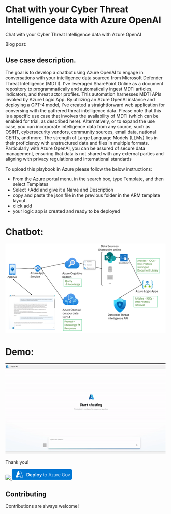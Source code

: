 # Chat with your Cyber Threat Intelligence data with Azure OpenAI
Chat with your Cyber Threat Intelligence data with Azure OpenAI

Blog post: 

## Use case description.
The goal is to develop a chatbot using Azure OpenAI to engage in conversations with your intelligence data sourced from Microsoft Defender Threat Intelligence (MDTI). I've leveraged SharePoint Online as a document repository to programmatically and automatically ingest MDTI articles, indicators, and threat actor profiles. This automation harnesses MDTI APIs invoked by Azure Logic App.
By utilizing an Azure OpenAI instance and deploying a GPT-4 model, I've created a straightforward web application for conversing with the gathered threat intelligence data. Please note that this is a specific use case that involves the availability of MDTI (which can be enabled for trial, as described here). Alternatively, or to expand the use case, you can incorporate intelligence data from any source, such as OSINT, cybersecurity vendors, community sources, email data, national CERTs, and more.
The strength of Large Language Models (LLMs) lies in their proficiency with unstructured data and files in multiple formats. Particularly with Azure OpenAI, you can be assured of secure data management, ensuring that data is not shared with any external parties and aligning with privacy regulations and international standards

To upload this playbook in Azure please follow the below instructions:
- From the Azure portal menu, in the search box, type Template, and then select Templates
- Select +Add and give it a Name and Description
- copy and paste the json file in the previous folder in the ARM template layout.
- click add
- your logic app is created and ready to be deployed

# Chatbot:
![Example application](images/architecture.png)

# Demo:
![Demo](images/demo.gif)


Thank you!

<a href="https://portal.azure.com/#create/Microsoft.Template/uri/https%3A%2F%2Fraw.githubusercontent.com%2Fformat81%2FChat-with-your-Cyber-Threat-Intelligence-data-with-Azure-OpenAI%2Fmain%2FMDTI_Get_Articles_IOCs_to_SPO%2Fazuredeploy.json" target="_blank">
    <img src="https://aka.ms/deploytoazurebutton"/>
</a>
<a href="https://portal.azure.com/#create/Microsoft.Template/uri/https%3A%2F%2Fraw.githubusercontent.com%2Fformat81%2FChat-with-your-Cyber-Threat-Intelligence-data-with-Azure-OpenAI%2Fmain%2FMDTI_Get_Intel_Profile_to_SPO%2Fazuredeploy.json" target="_blank">
<img src="https://raw.githubusercontent.com/Azure/azure-quickstart-templates/master/1-CONTRIBUTION-GUIDE/images/deploytoazuregov.png"/>
</a>

## Contributing

Contributions are always welcome!